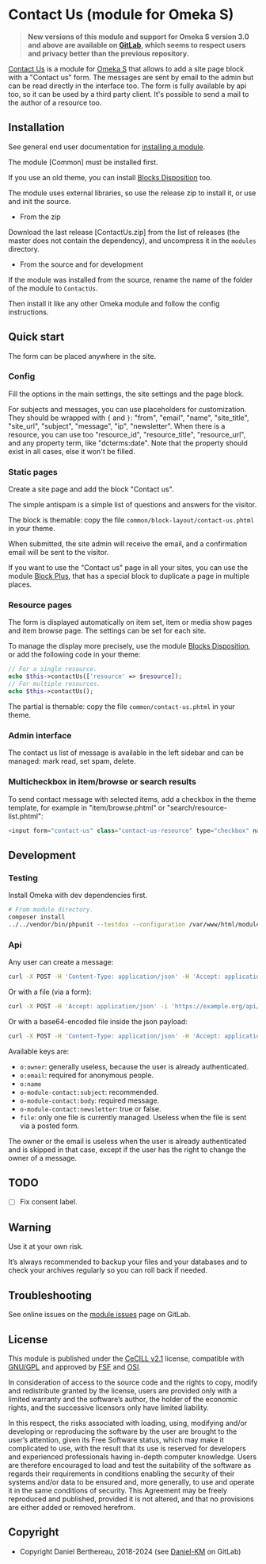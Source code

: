 Contact Us (module for Omeka S)
===============================

> __New versions of this module and support for Omeka S version 3.0 and above
> are available on [GitLab], which seems to respect users and privacy better
> than the previous repository.__

[Contact Us] is a module for [Omeka S] that allows to add a site page block with
a "Contact us" form. The messages are sent by email to the admin but can be read
directly in the interface too. The form is fully available by api too, so it can
be used by a third party client. It's possible to send a mail to the author of a
resource too.


Installation
------------

See general end user documentation for [installing a module].

The module [Common] must be installed first.

If you use an old theme, you can install [Blocks Disposition] too.

The module uses external libraries, so use the release zip to install it, or
use and init the source.

* From the zip

Download the last release [ContactUs.zip] from the list of releases (the master
does not contain the dependency), and uncompress it in the `modules` directory.

* From the source and for development

If the module was installed from the source, rename the name of the folder of
the module to `ContactUs`.

Then install it like any other Omeka module and follow the config instructions.


Quick start
-----------

The form can be placed anywhere in the site.

### Config

Fill the options in the main settings, the site settings and the page block.

For subjects and messages, you can use placeholders for customization. They
should be wrapped with `{` and `}`: "from", "email", "name", "site_title",
"site_url", "subject", "message", "ip", "newsletter".
When there is a resource, you can use too "resource_id", "resource_title",
"resource_url", and any property term, like "dcterms:date". Note that the
property should exist in all cases, else it won't be filled.

### Static pages

Create a site page and add the block "Contact us".

The simple antispam is a simple list of questions and answers for the visitor.

The block is themable: copy the file `common/block-layout/contact-us.phtml` in
your theme.

When submitted, the site admin will receive the email, and a confirmation email
will be sent to the visitor.

If you want to use the "Contact us" page in all your sites, you can use the
module [Block Plus], that has a special block to duplicate a page in multiple places.

### Resource pages

The form is displayed automatically on item set, item or media show pages and
item browse page. The settings can be set for each site.

To manage the display more precisely, use the module [Blocks Disposition], or
add the following code in your theme:

```php
// For a single resource.
echo $this->contactUs(['resource' => $resource]);
// For multiple resources.
echo $this->contactUs();
```

The partial is themable: copy the file `common/contact-us.phtml` in your theme.

### Admin interface

The contact us list of message is available in the left sidebar and can be
managed: mark read, set spam, delete.

### Multicheckbox in item/browse or search results

To send contact message with selected items, add a checkbox in the theme
template, for example in "item/browse.phtml" or "search/resource-list.phtml":

```php
<input form="contact-us" class="contact-us-resource" type="checkbox" name="fields[id][]" value="<?= $resource->id() ?>" title="<?= $this->translate('Add to message') ?>"/>
```


Development
-----------

### Testing

Install Omeka with dev dependencies first.

```sh
# From module directory.
composer install
../../vendor/bin/phpunit --testdox --configuration /var/www/html/modules/ContactUs/test/phpunit.xml
```

### Api

Any user can create a message:
```sh
curl -X POST -H 'Content-Type: application/json' -H 'Accept: application/json' -i 'https://example.org/api/contact_messages?key_identity=xxx&key_credential=yyy&pretty_print=1' --data '{"o:email":"alpha@beta.com","o-module-contact:body":"message"}'
```

Or with a file (via a form):
```sh
curl -X POST -H 'Accept: application/json' -i 'https://example.org/api/contact_messages?pretty_print=1' -F 'data={"o:email":"alpha@beta.com","o-module-contact:body":"message"}' -F 'file[0]=@/home/user/my-file.jpeg'
```

Or with a base64-encoded file inside the json payload:
```sh
curl -X POST -H 'Content-Type: application/json' -H 'Accept: application/json' -i 'https://example.org/api/contact_messages?key_identity=xxx&key_credential=yyy&pretty_print=1' --data '{"o:email":"alpha@beta.com","o-module-contact:body":"message","file":[{"name":"filename.txt","base64":"T21la2EgUw=="}]}'
```

Available keys are:
- `o:owner`: generally useless, because the user is already authenticated.
- `o:email`: required for anonymous people.
- `o:name`
- `o-module-contact:subject`: recommended.
- `o-module-contact:body`: required message.
- `o-module-contact:newsletter`: true or false.
- `file`: only one file is currently managed. Useless when the file is sent via
  a posted form.

The owner or the email is useless when the user is already authenticated and is
skipped in that case, except if the user has the right to change the owner of a
message.


TODO
----

- [ ] Fix consent label.


Warning
-------

Use it at your own risk.

It’s always recommended to backup your files and your databases and to check
your archives regularly so you can roll back if needed.


Troubleshooting
---------------

See online issues on the [module issues] page on GitLab.


License
-------

This module is published under the [CeCILL v2.1] license, compatible with
[GNU/GPL] and approved by [FSF] and [OSI].

In consideration of access to the source code and the rights to copy, modify and
redistribute granted by the license, users are provided only with a limited
warranty and the software’s author, the holder of the economic rights, and the
successive licensors only have limited liability.

In this respect, the risks associated with loading, using, modifying and/or
developing or reproducing the software by the user are brought to the user’s
attention, given its Free Software status, which may make it complicated to use,
with the result that its use is reserved for developers and experienced
professionals having in-depth computer knowledge. Users are therefore encouraged
to load and test the suitability of the software as regards their requirements
in conditions enabling the security of their systems and/or data to be ensured
and, more generally, to use and operate it in the same conditions of security.
This Agreement may be freely reproduced and published, provided it is not
altered, and that no provisions are either added or removed herefrom.


Copyright
---------

* Copyright Daniel Berthereau, 2018-2024 (see [Daniel-KM] on GitLab)


[Contact Us]: https://gitlab.com/Daniel-KM/Omeka-S-module-ContactUs
[Omeka S]: https://omeka.org/s
[Generic]: https://gitlab.com/Daniel-KM/Omeka-S-module-Generic
[Blocks Disposition]: https://gitlab.com/Daniel-KM/Omeka-S-module-BlocksDisposition
[installing a module]: https://omeka.org/s/docs/user-manual/modules/#installing-modules
[Block Plus]: https://gitlab.com/Daniel-KM/Omeka-S-module-BlockPlus
[module issues]: https://gitlab.com/Daniel-KM/Omeka-S-module-ContactUs/-/issues
[CeCILL v2.1]: https://www.cecill.info/licences/Licence_CeCILL_V2.1-en.html
[GNU/GPL]: https://www.gnu.org/licenses/gpl-3.0.html
[FSF]: https://www.fsf.org
[OSI]: http://opensource.org
[MIT]: http://opensource.org/licenses/MIT
[GitLab]: https://gitlab.com/Daniel-KM
[Daniel-KM]: https://gitlab.com/Daniel-KM "Daniel Berthereau"
